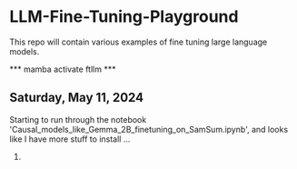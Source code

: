 # LLM-Fine-Tuning-Playground

This repo will contain various examples of fine tuning large language models.

*** mamba activate ftllm ***

## Saturday, May 11, 2024

Starting to run through the notebook 'Causal_models_like_Gemma_2B_finetuning_on_SamSum.ipynb', and looks like I have more stuff to install ...

 1) 
